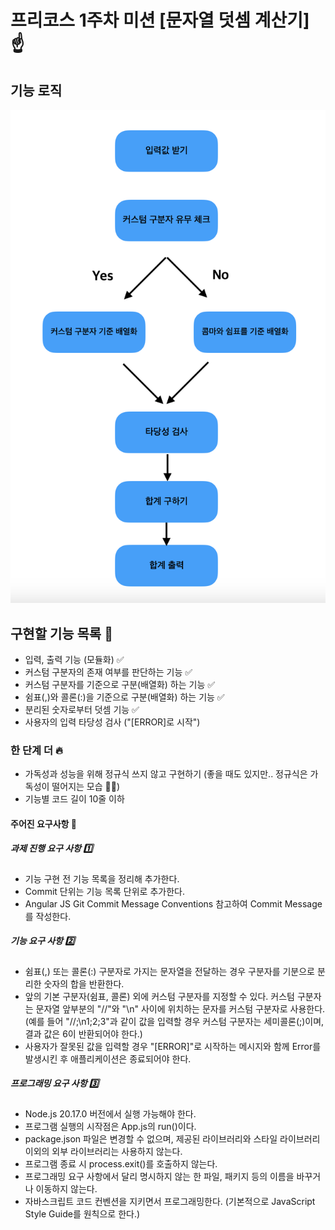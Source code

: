 # 프리코스 1주차 미션 [문자열 덧셈 계산기] ☝️

## 기능 로직

![기능로직이미지](./feature_logic.png)

## 구현할 기능 목록 🚩

- 입력, 출력 기능 (모듈화) ✅
- 커스텀 구분자의 존재 여부를 판단하는 기능 ✅
- 커스텀 구분자를 기준으로 구분(배열화) 하는 기능 ✅
- 쉼표(,)와 콜론(:)을 기준으로 구분(배열화) 하는 기능 ✅
- 분리된 숫자로부터 덧셈 기능 ✅
- 사용자의 입력 타당성 검사 ("[ERROR]로 시작")

### 한 단계 더 🔥

- 가독성과 성능을 위해 정규식 쓰지 않고 구현하기
  (좋을 때도 있지만.. 정규식은 가독성이 떨어지는 모습 🐸🐸)
- 기능별 코드 길이 10줄 이하

#### 주어진 요구사항 🎯

##### 과제 진행 요구 사항 1️⃣

- 기능 구현 전 기능 목록을 정리해 추가한다.
- Commit 단위는 기능 목록 단위로 추가한다.
- Angular JS Git Commit Message Conventions 참고하여 Commit Message를 작성한다.

##### 기능 요구 사항 2️⃣

- 쉼표(,) 또는 콜론(:) 구분자로 가지는 문자열을 전달하는 경우 구분자를 기분으로 분리한 숫자의 합을 반환한다.
- 앞의 기본 구분자(쉼표, 콜론) 외에 커스텀 구분자를 지정할 수 있다. 커스텀 구분자는 문자열 앞부분의 "//"와 "\n" 사이에 위치하는 문자를 커스텀 구분자로 사용한다. (예를 들어 "//;\n1;2;3"과 같이 값을 입력할 경우 커스텀 구분자는 세미콜론(;)이며, 결과 값은 6이 반환되어야 한다.)
- 사용자가 잘못된 값을 입력할 경우 "[ERROR]"로 시작하는 메시지와 함께 Error를 발생시킨 후 애플리케이션은 종료되어야 한다.

##### 프로그래밍 요구 사항 3️⃣

- Node.js 20.17.0 버전에서 실행 가능해야 한다.
- 프로그램 실행의 시작점은 App.js의 run()이다.
- package.json 파일은 변경할 수 없으며, 제공된 라이브러리와 스타일 라이브러리 이외의 외부 라이브러리는 사용하지 않는다.
- 프로그램 종료 시 process.exit()를 호출하지 않는다.
- 프로그래밍 요구 사항에서 달리 명시하지 않는 한 파일, 패키지 등의 이름을 바꾸거나 이동하지 않는다.
- 자바스크립트 코드 컨벤션을 지키면서 프로그래밍한다. (기본적으로 JavaScript Style Guide를 원칙으로 한다.)
